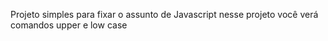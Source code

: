 Projeto simples para fixar o assunto de Javascript
nesse projeto você verá comandos upper e low case
